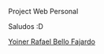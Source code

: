 Project Web Personal


Saludos :D


[Yoiner Rafael Bello Fajardo](https://www.linkedin.com/in/yoinerbello/)
